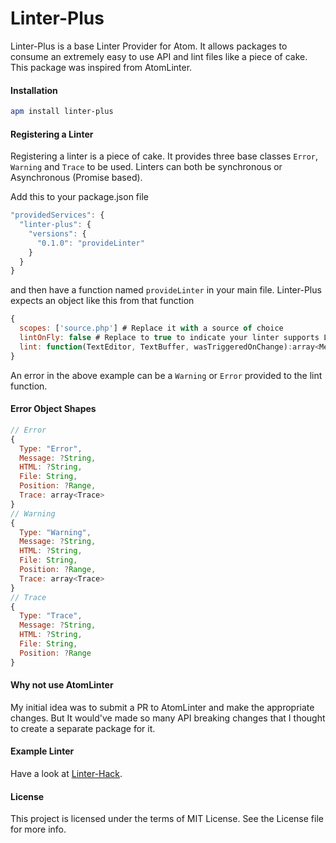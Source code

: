 Linter-Plus
==========

Linter-Plus is a base Linter Provider for Atom. It allows packages to consume an extremely easy to use API and lint files like a piece of cake.
This package was inspired from AtomLinter.

#### Installation

```sh
apm install linter-plus
```

#### Registering a Linter

Registering a linter is a piece of cake. It provides three base classes `Error`, `Warning` and `Trace` to be used. Linters can both be synchronous or Asynchronous (Promise based).

Add this to your package.json file
```js
"providedServices": {
  "linter-plus": {
    "versions": {
      "0.1.0": "provideLinter"
    }
  }
}
```

and then have a function named `provideLinter` in your main file.
Linter-Plus expects an object like this from that function

```js
{
  scopes: ['source.php'] # Replace it with a source of choice
  lintOnFly: false # Replace to true to indicate your linter supports LintOnFly
  lint: function(TextEditor, TextBuffer, wasTriggeredOnChange):array<Message> | Promise<array<Message>>
}
```
An error in the above example can be a `Warning` or `Error` provided to the lint function.

#### Error Object Shapes
```js
// Error
{
  Type: "Error",
  Message: ?String,
  HTML: ?String,
  File: String,
  Position: ?Range,
  Trace: array<Trace>
}
// Warning
{
  Type: "Warning",
  Message: ?String,
  HTML: ?String,
  File: String,
  Position: ?Range,
  Trace: array<Trace>
}
// Trace
{
  Type: "Trace",
  Message: ?String,
  HTML: ?String,
  File: String,
  Position: ?Range
}
```

#### Why not use AtomLinter

My initial idea was to submit a PR to AtomLinter and make the appropriate changes. But It would've made so many API breaking changes that I thought to create a separate package for it.

#### Example Linter

Have a look at [Linter-Hack](https://github.com/steelbrain/Atom-Hack/blob/rewrite/lib/atom-hack.coffee).

#### License
This project is licensed under the terms of MIT License. See the License file for more info.